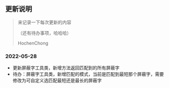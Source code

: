 ## 更新说明
> 来记录一下每次更新的内容
> 
> （还有待办事项，哈哈哈）
> 
> HochenChong

### 2022-05-28
* 更新屏蔽字工具类，新增方法返回匹配到的所有屏蔽字
* 待办：屏蔽字工具类，新增匹配的模式，当前是匹配到最短那个屏蔽字，需要修改为可自定义选匹配最短还是最长的屏蔽字